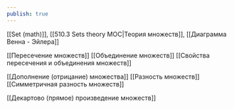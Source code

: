 ```yaml
---
publish: true
---
```

[[Set (math)]], [[510.3 Sets theory MOC|Теория множеств]], [[Диаграмма Венна - Эйлера]]


[[Пересечение множеств]]
[[Объединение множеств]]
[[Свойства пересечения и объединения множеств]]

[[Дополнение (отрицание) множества]]
[[Разность множеств]]
[[Симметричная разность множеств]]

[[Декартово (прямое) произведение множеств]]